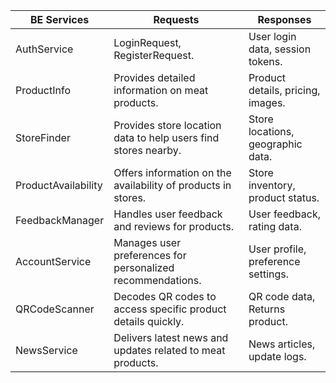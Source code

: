 | BE Services      | Requests                                              | Responses             |
|-----------------|------------------------------------------------------------------|-----------------------------------|
| AuthService     | LoginRequest, RegisterRequest.              | User login data, session tokens.  |
| ProductInfo     | Provides detailed information on meat products.                  | Product details, pricing, images. |
| StoreFinder     | Provides store location data to help users find stores nearby.    | Store locations, geographic data.  |
| ProductAvailability | Offers information on the availability of products in stores. | Store inventory, product status.   |
| FeedbackManager | Handles user feedback and reviews for products.                  | User feedback, rating data.       |
| AccountService   | Manages user preferences for personalized recommendations.       | User profile, preference settings.|
| QRCodeScanner   | Decodes QR codes to access specific product details quickly.     | QR code data, Returns product.|
| NewsService     | Delivers latest news and updates related to meat products.       | News articles, update logs.       |
